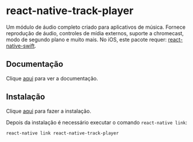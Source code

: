 # react-native-track-player

Um módulo de áudio completo criado para aplicativos de música. Fornece reprodução de áudio, controles de mídia externos, suporte a chromecast, modo de segundo plano e muito mais. No iOS, este pacote requer: [react-native-swift](react-native-swift.md).

## Documentação

Clique [aqui](https://github.com/react-native-kit/react-native-track-player) para ver a documentação.

## Instalação

Clique [aqui](https://www.npmjs.com/package/react-native-track-player) para fazer a instalação.

Depois da instalação é necessário executar o comando `react-native link`:

```
react-native link react-native-track-player
```
